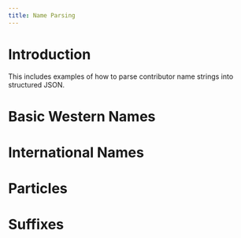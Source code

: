```yaml
---
title: Name Parsing
---
```


# Introduction

This includes examples of how to parse contributor name strings into structured JSON.

# Basic Western Names

# International Names

# Particles

# Suffixes
